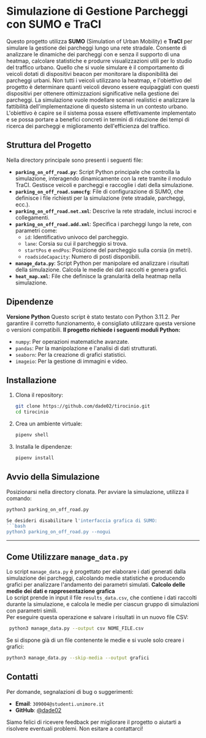 # Simulazione di Gestione Parcheggi con SUMO e TraCI

Questo progetto utilizza **SUMO** (Simulation of Urban Mobility) e **TraCI** per simulare la gestione dei parcheggi lungo una rete stradale. Consente di analizzare le dinamiche dei parcheggi con e senza il supporto di una heatmap, calcolare statistiche e produrre visualizzazioni utili per lo studio del traffico urbano. 
Quello che si vuole simulare è il comportamento di veicoli dotati di dispositivi beacon per monitorare la disponibilità dei parcheggi urbani. Non tutti i veicoli utilizzano la heatmap, e l'obiettivo del progetto è determinare quanti veicoli devono essere equipaggiati con questi dispositivi per ottenere ottimizzazioni significative nella gestione dei parcheggi. La simulazione vuole modellare scenari realistici e analizzare la fattibilità dell'implementazione di questo sistema in un contesto urbano. L'obiettivo è capire se il sistema possa essere effettivamente implementato e se possa portare a benefici concreti in termini di riduzione dei tempi di ricerca dei parcheggi e miglioramento dell'efficienza del traffico.

## **Struttura del Progetto**

Nella directory principale sono presenti i seguenti file:

- **`parking_on_off_road.py`**: Script Python principale che controlla la simulazione, interagendo dinamicamente con la rete tramite il modulo TraCI. Gestisce veicoli e parcheggi e raccoglie i dati della simulazione.
- **`parking_on_off_road.sumocfg`**: File di configurazione di SUMO, che definisce i file richiesti per la simulazione (rete stradale, parcheggi, ecc.).
- **`parking_on_off_road.net.xml`**: Descrive la rete stradale, inclusi incroci e collegamenti.
- **`parking_on_off_road.add.xml`**: Specifica i parcheggi lungo la rete, con parametri come:
  - `id`: Identificativo univoco del parcheggio.
  - `lane`: Corsia su cui il parcheggio si trova.
  - `startPos` e `endPos`: Posizione del parcheggio sulla corsia (in metri).
  - `roadsideCapacity`: Numero di posti disponibili.
- **`manage_data.py`**: Script Python per manipolare ed analizzare i risultati della simulazione. Calcola le medie dei dati raccolti e genera grafici.
- **`heat_map.xml`**: File che definisce la granularità della heatmap nella simulazione.

## **Dipendenze**
**Versione Python**
Questo script è stato testato con Python 3.11.2. Per garantire il corretto funzionamento, è consigliato utilizzare questa versione o versioni compatibili.
**Il progetto richiede i seguenti moduli Python:**
- `numpy`: Per operazioni matematiche avanzate.
- `pandas`: Per la manipolazione e l'analisi di dati strutturati.
- `seaborn`: Per la creazione di grafici statistici.
- `imageio`: Per la gestione di immagini e video.

## **Installazione**

1. Clona il repository:
    ```bash
    git clone https://github.com/dade02/tirocinio.git
    cd tirocinio
    ```
2. Crea un ambiente virtuale:
    ```bash
    pipenv shell
    ```
3. Installa le dipendenze:
    ```bash
    pipenv install
    ```

## **Avvio della Simulazione**
Posizionarsi nella directory clonata.
Per avviare la simulazione, utilizza il comando:
```bash
python3 parking_on_off_road.py

Se desideri disabilitare l'interfaccia grafica di SUMO:
```bash
python3 parking_on_off_road.py --nogui
```
  

---

## **Come Utilizzare `manage_data.py`**  
Lo script `manage_data.py` è progettato per elaborare i dati generati dalla simulazione dei parcheggi, calcolando medie statistiche e producendo grafici per analizzare l'andamento dei parametri simulati.
**Calcolo delle medie dei dati e rappresentazione grafica**  
Lo script prende in input il file `results_data.csv`, che contiene i dati raccolti durante la simulazione, e calcola le medie per ciascun gruppo di simulazioni con parametri simili.  
Per eseguire questa operazione e salvare i risultati in un nuovo file CSV:  
  ```bash
   python3 manage_data.py --output csv NOME_FILE.csv
  ```
Se si dispone già di un file contenente le medie e si vuole solo creare i grafici:
   ```bash
   python3 manage_data.py --skip-media --output grafici
   ```
## **Contatti**  
Per domande, segnalazioni di bug o suggerimenti:  
- **Email**: `309004@studenti.unimore.it`  
- **GitHub**: [@dade02](https://github.com/dade02)   

Siamo felici di ricevere feedback per migliorare il progetto o aiutarti a risolvere eventuali problemi. Non esitare a contattarci!


